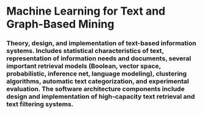 # Machine Learning for Text and Graph-Based Mining

### Theory, design, and implementation of text-based information systems. Includes statistical characteristics of text, representation of information needs and documents, several important retrieval models (Boolean, vector space, probabilistic, inference net, language modeling), clustering algorithms, automatic text categorization, and experimental evaluation. The software architecture components include design and implementation of high-capacity text retrieval and text filtering systems.
